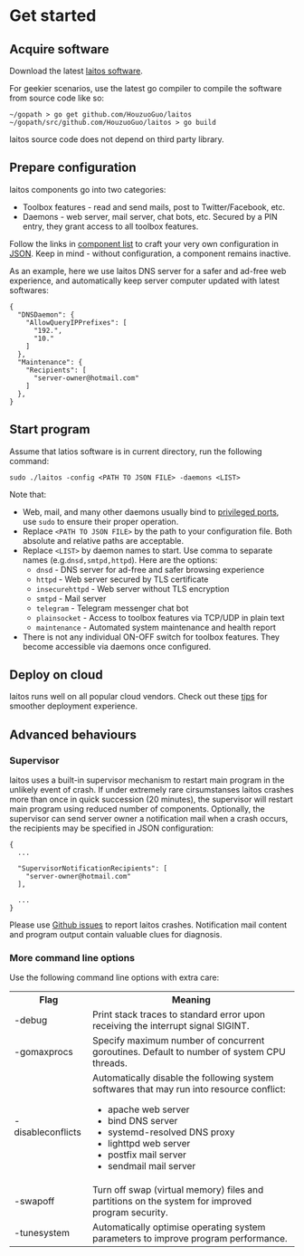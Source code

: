# Get started

## Acquire software
Download the latest [laitos software](https://github.com/HouzuoGuo/laitos/releases).

For geekier scenarios, use the latest go compiler to compile the software from source code like so:

    ~/gopath > go get github.com/HouzuoGuo/laitos
    ~/gopath/src/github.com/HouzuoGuo/laitos > go build

laitos source code does not depend on third party library.

## Prepare configuration
laitos components go into two categories:
- Toolbox features - read and send mails, post to Twitter/Facebook, etc.
- Daemons - web server, mail server, chat bots, etc. Secured by a PIN entry, they grant access to all toolbox features.

Follow the links in [component list](https://github.com/HouzuoGuo/laitos/wiki/Component-list) to craft your very own
configuration in [JSON](https://en.wikipedia.org/wiki/JSON). Keep in mind - without configuration, a component remains
inactive.

As an example, here we use laitos DNS server for a safer and ad-free web experience, and automatically keep server
computer updated with latest softwares:

    {
      "DNSDaemon": {
        "AllowQueryIPPrefixes": [
          "192.",
          "10."
        ]
      },
      "Maintenance": {
        "Recipients": [
          "server-owner@hotmail.com"
        ]
      },
    }

## Start program
Assume that latios software is in current directory, run the following command:

    sudo ./laitos -config <PATH TO JSON FILE> -daemons <LIST>

Note that:
- Web, mail, and many other daemons usually bind to [privileged ports](https://www.w3.org/Daemon/User/Installation/PrivilegedPorts.html),
  use `sudo` to ensure their proper operation.
- Replace `<PATH TO JSON FILE>` by the path to your configuration file. Both absolute and relative paths are acceptable.
- Replace `<LIST>` by daemon names to start. Use comma to separate names (e.g.`dnsd,smtpd,httpd`). Here are the options:
  * `dnsd` - DNS server for ad-free and safer browsing experience
  * `httpd` - Web server secured by TLS certificate
  * `insecurehttpd` - Web server without TLS encryption
  * `smtpd` - Mail server
  * `telegram` - Telegram messenger chat bot
  * `plainsocket` - Access to toolbox features via TCP/UDP in plain text
  * `maintenance` - Automated system maintenance and health report
- There is not any individual ON-OFF switch for toolbox features. They become accessible via daemons once configured.

## Deploy on cloud
laitos runs well on all popular cloud vendors. Check out these [tips](https://github.com/HouzuoGuo/laitos/wiki/Cloud-tips)
for smoother deployment experience.

## Advanced behaviours
### Supervisor
laitos uses a built-in supervisor mechanism to restart main program in the unlikely event of crash. If under extremely
rare cirsumstanses laitos crashes more than once in quick succession (20 minutes), the supervisor will restart main
program using reduced number of components. Optionally, the supervisor can send server owner a notification mail when a
crash occurs, the recipients may be specified in JSON configuration:

    {
      ...
      
      "SupervisorNotificationRecipients": [
        "server-owner@hotmail.com"
      ],
      
      ...
    }

Please use [Github issues](https://github.com/HouzuoGuo/laitos/issues) to report laitos crashes. Notification mail
content and program output contain valuable clues for diagnosis.

### More command line options
Use the following command line options with extra care:
<table>
<tr>
    <th>Flag</th>
    <th>Meaning</th>
</tr>
<tr>
    <td>-debug</td>
    <td>Print stack traces to standard error upon receiving the interrupt signal SIGINT.</td>
</tr>
<tr>
    <td>-gomaxprocs</td>
    <td>Specify maximum number of concurrent goroutines. Default to number of system CPU threads.</td>
</tr>
<tr>
    <td>-disableconflicts</td>
    <td>
        Automatically disable the following system softwares that may run into resource conflict:<br>
        <ul>
            <li>apache web server</li>
            <li>bind DNS server</li>
            <li>systemd-resolved DNS proxy</li>
            <li>lighttpd web server</li>
            <li>postfix mail server</li>
            <li>sendmail mail server</li>
        </ul>
    </td>
</tr>
<tr>
    <td>-swapoff</td>
    <td>Turn off swap (virtual memory) files and partitions on the system for improved program security.</td>
</tr>
<tr>
    <td>-tunesystem</td>
    <td>Automatically optimise operating system parameters to improve program performance.</td>
</tr>
</table>
